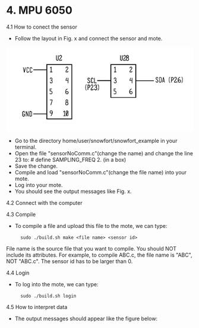 # **4. MPU 6050**

4.1 How to conect the sensor

* Follow the layout in Fig. x and connect the sensor and mote.

![Test Image](https://raw.githubusercontent.com/VeronicaYamee/GitHub/master/images/layout.jpg)

* Go to the directory home/user/snowfort/snowfort_example in your terminal.
* Open the file "sensorNoComm.c"(change the name) and change the line 23 to: #   define SAMPLING_FREQ 2. (in a box)
* Save the change.
* Compile and load "sensorNoComm.c"(change the file name) into your mote.
* Log into your mote.
* You should see the output messages like Fig. x.

4.2 Connect with the computer



4.3 Compile

* To compile a file and upload this file to the mote, we can type:

		sudo ./build.sh make <file name> <sensor id>

File name is the source file that you want to compile. You should NOT include its attributes. For example, to compile ABC.c, the file name is "ABC", NOT "ABC.c". The sensor id has to be larger than 0.

4.4 Login

* To log into the mote, we can type:

		sudo ./build.sh login

4.5 How to interpret data 

* The output messages should appear like the figure below:
